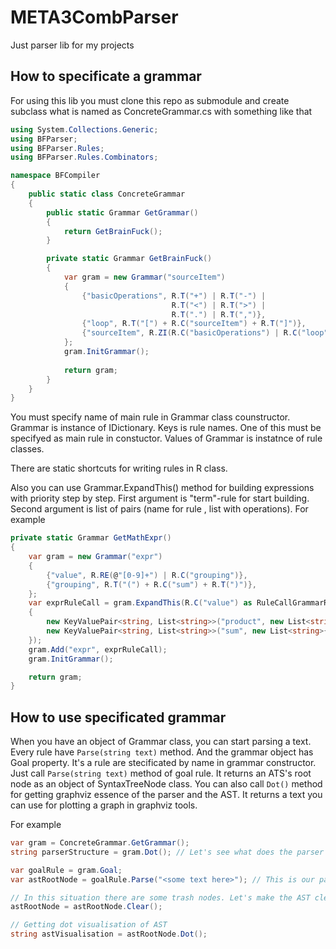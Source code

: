 # META3CombParser
Just parser lib for my projects

## How to specificate a grammar
For using this lib you must clone this repo as submodule and create subclass what is named as ConcreteGrammar.cs with something like that
```cs
using System.Collections.Generic;
using BFParser;
using BFParser.Rules;
using BFParser.Rules.Combinators;

namespace BFCompiler
{
    public static class ConcreteGrammar
    {
        public static Grammar GetGrammar()
        {
            return GetBrainFuck();
        }

        private static Grammar GetBrainFuck()
        {
            var gram = new Grammar("sourceItem")
            {
                {"basicOperations", R.T("+") | R.T("-") | 
                                    R.T("<") | R.T(">") | 
                                    R.T(".") | R.T(",")},
                {"loop", R.T("[") + R.C("sourceItem") + R.T("]")},
                {"sourceItem", R.ZI(R.C("basicOperations") | R.C("loop"))}
            };
            gram.InitGrammar();
            
            return gram;
        }
    }
}
```

You must specify name of main rule in Grammar class counstructor.
Grammar is instance of IDictionary. 
Keys is rule names. One of this must be specifyed as main rule in constuctor.
Values of Grammar is instatnce of rule classes.

There are static shortcuts for writing rules in R class.

Also you can use Grammar.ExpandThis() method for building expressions with priority step by step.
First argument is "term"-rule for start building. Second argument is list of pairs (name for rule , list with operations). For example
```cs
private static Grammar GetMathExpr()
{
    var gram = new Grammar("expr")
    {
        {"value", R.RE(@"[0-9]+") | R.C("grouping")},
        {"grouping", R.T("(") + R.C("sum") + R.T(")")},
    };
    var exprRuleCall = gram.ExpandThis(R.C("value") as RuleCallGrammarRule, new List<KeyValuePair<string, List<string>>>
    {
        new KeyValuePair<string, List<string>>("product", new List<string>{"*", "/", "%"}),
        new KeyValuePair<string, List<string>>("sum", new List<string>{"+", "-"}),
    });
    gram.Add("expr", exprRuleCall);
    gram.InitGrammar();

    return gram;
}
```

## How to use specificated grammar
When you have an object of Grammar class, you can start parsing a text. 
Every rule have `Parse(string text)` method. And the grammar object has Goal property. It's a rule are stecificated by name in grammar constructor.
Just call `Parse(string text)` method of goal rule. It returns an ATS's root node as an object of SyntaxTreeNode class.
You can also call `Dot()` method for getting graphviz essence of the parser and the AST. It returns a text you can use for plotting a graph in graphviz tools.

For example
```cs
var gram = ConcreteGrammar.GetGrammar();
string parserStructure = gram.Dot(); // Let's see what does the parser look like.

var goalRule = gram.Goal;
var astRootNode = goalRule.Parse("<some text here>"); // This is our parsed AST

// In this situation there are some trash nodes. Let's make the AST clear.
astRootNode = astRootNode.Clear();

// Getting dot visualisation of AST
string astVisualisation = astRootNode.Dot();
```
